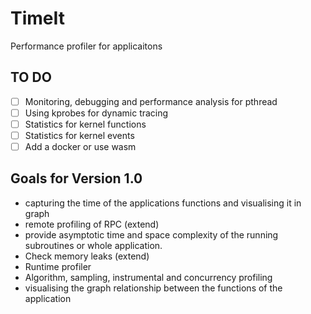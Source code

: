 # TimeIt
Performance profiler for applicaitons


## TO DO
- [ ] Monitoring,  debugging and performance analysis for pthread
- [ ] Using kprobes for dynamic tracing
- [ ] Statistics for kernel functions
- [ ] Statistics for kernel events
- [ ] Add a docker or use wasm

## Goals for Version 1.0
- capturing the time of the applications functions and visualising it in graph
- remote profiling of RPC (extend)
- provide asymptotic time and space complexity of the running subroutines or whole application. 
- Check memory leaks (extend)
- Runtime profiler
- Algorithm, sampling, instrumental and concurrency profiling
- visualising the graph relationship between the functions of the application



